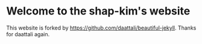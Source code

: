 # Welcome to the shap-kim's website
This website is forked by https://github.com/daattali/beautiful-jekyll.
Thanks for daattali again.

